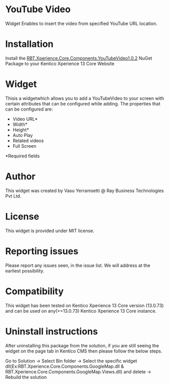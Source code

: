 # YouTube Video

Widget Enables to insert the video from specified YouTube URL location.

# Installation

Install the [RBT.Xperience.Core.Components.YouTubeVideo1.0.2](https://www.nuget.org/packages/RBT.Xperience.Core.Components.YouTubeVideo) NuGet Package to your Kentico Xperience 13 Core Website

# Widget

Thisis a widgetwhich allows you to add a YouTubeVideo to your screen with certain attributes that can be configured while adding. The properties that can be configured are:
- Video URL*
- Width*
- Height*
- Auto Play
- Related videos
- Full Screen

*Required fields


# Author

This widget was created by Vasu Yerramsetti @ Ray Business Technologies Pvt Ltd.
# License

This widget is provided under MIT license.

# Reporting issues

Please report any issues seen, in the issue list. We will address at the earliest possibility.

# Compatibility

This widget has been tested on Kentico Xperience 13 Core version (13.0.73) and can be used on any(>=13.0.73) Kentico Xperience 13 Core instance.
# Uninstall instructions

After uninstalling this package from the solution, if you are still seeing the widget on the page tab in Kentico CMS then please follow the below steps.

Go to Solution -> Select Bin folder -> Select the specific widget dll(Ex:RBT.Xperience.Core.Components.GoogleMap.dll & RBT.Xperience.Core.Components.GoogleMap.Views.dll) and delete
-> Rebuild the solution
